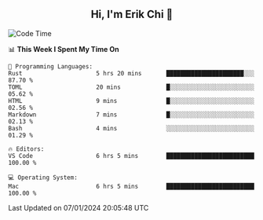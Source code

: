 <h2 align="center"> Hi, I'm Erik Chi 👋 </h2>

<table>
    
<!--START_SECTION:waka-->
![Code Time](http://img.shields.io/badge/Code%20Time-2%2C631%20hrs%2051%20mins-blue)

📊 **This Week I Spent My Time On** 

```text
💬 Programming Languages: 
Rust                     5 hrs 20 mins       ██████████████████████░░░   87.70 % 
TOML                     20 mins             █░░░░░░░░░░░░░░░░░░░░░░░░   05.62 % 
HTML                     9 mins              █░░░░░░░░░░░░░░░░░░░░░░░░   02.56 % 
Markdown                 7 mins              █░░░░░░░░░░░░░░░░░░░░░░░░   02.13 % 
Bash                     4 mins              ░░░░░░░░░░░░░░░░░░░░░░░░░   01.29 % 

🔥 Editors: 
VS Code                  6 hrs 5 mins        █████████████████████████   100.00 % 

💻 Operating System: 
Mac                      6 hrs 5 mins        █████████████████████████   100.00 % 
```


 Last Updated on 07/01/2024 20:05:48 UTC
<!--END_SECTION:waka-->
</td></tr>
</table>
